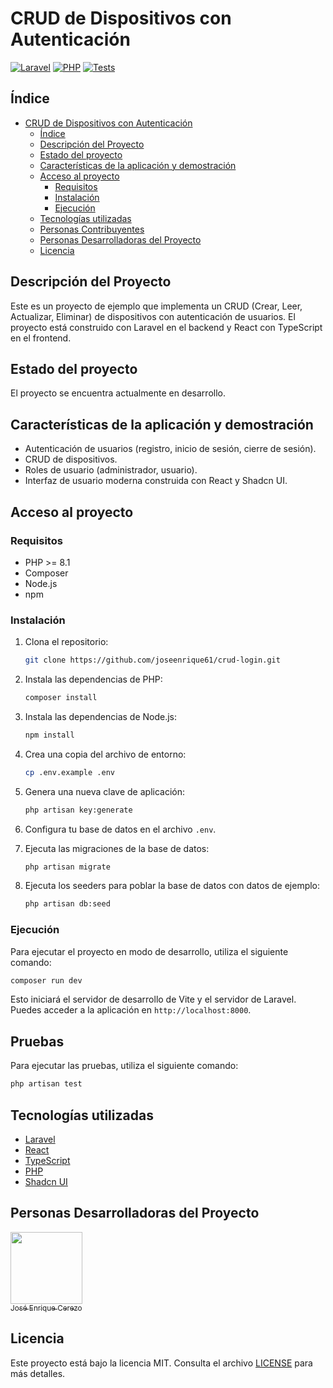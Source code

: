 # CRUD de Dispositivos con Autenticación

[![Laravel](https://img.shields.io/badge/Laravel-12-red.svg)](https://laravel.com/)
[![PHP](https://img.shields.io/badge/PHP-8.4-blue.svg)](https://www.php.net/)
[![Tests](https://github.com/joseenrique61/crud-login/actions/workflows/tests.yml/badge.svg)](https://github.com/joseenrique61/crud-login/actions/workflows/tests.yml)

##  Índice

- [CRUD de Dispositivos con Autenticación](#crud-de-dispositivos-con-autenticación)
  - [Índice](#índice)
  - [Descripción del Proyecto](#descripción-del-proyecto)
  - [Estado del proyecto](#estado-del-proyecto)
  - [Características de la aplicación y demostración](#características-de-la-aplicación-y-demostración)
  - [Acceso al proyecto](#acceso-al-proyecto)
    - [Requisitos](#requisitos)
    - [Instalación](#instalación)
    - [Ejecución](#ejecución)
  - [Tecnologías utilizadas](#tecnologías-utilizadas)
  - [Personas Contribuyentes](#personas-contribuyentes)
  - [Personas Desarrolladoras del Proyecto](#personas-desarrolladoras-del-proyecto)
  - [Licencia](#licencia)

## Descripción del Proyecto

Este es un proyecto de ejemplo que implementa un CRUD (Crear, Leer, Actualizar, Eliminar) de dispositivos con autenticación de usuarios. El proyecto está construido con Laravel en el backend y React con TypeScript en el frontend.

## Estado del proyecto

El proyecto se encuentra actualmente en desarrollo.

## Características de la aplicación y demostración

- Autenticación de usuarios (registro, inicio de sesión, cierre de sesión).
- CRUD de dispositivos.
- Roles de usuario (administrador, usuario).
- Interfaz de usuario moderna construida con React y Shadcn UI.

## Acceso al proyecto

### Requisitos

- PHP >= 8.1
- Composer
- Node.js
- npm

### Instalación

1. Clona el repositorio:

   ```bash
   git clone https://github.com/joseenrique61/crud-login.git
   ```

2. Instala las dependencias de PHP:

   ```bash
   composer install
   ```

3. Instala las dependencias de Node.js:

   ```bash
   npm install
   ```

4. Crea una copia del archivo de entorno:

   ```bash
   cp .env.example .env
   ```

5. Genera una nueva clave de aplicación:

   ```bash
   php artisan key:generate
   ```

6. Configura tu base de datos en el archivo `.env`.

7. Ejecuta las migraciones de la base de datos:

   ```bash
   php artisan migrate
   ```

8. Ejecuta los seeders para poblar la base de datos con datos de ejemplo:

   ```bash
   php artisan db:seed
   ```

### Ejecución

Para ejecutar el proyecto en modo de desarrollo, utiliza el siguiente comando:

```bash
composer run dev
```

Esto iniciará el servidor de desarrollo de Vite y el servidor de Laravel. Puedes acceder a la aplicación en `http://localhost:8000`.

## Pruebas

Para ejecutar las pruebas, utiliza el siguiente comando:

```bash
php artisan test
```

## Tecnologías utilizadas

- [Laravel](https://laravel.com/)
- [React](https://react.dev/)
- [TypeScript](https://www.typescriptlang.org/)
- [PHP](https://www.php.net/)
- [Shadcn UI](https://ui.shadcn.com/)

## Personas Desarrolladoras del Proyecto

[<img src="https://www.github.com/joseenrique61.png" width=115><br><sub>José Enrique Cerezo</sub>](https://github.com/joseenrique61)

## Licencia

Este proyecto está bajo la licencia MIT. Consulta el archivo [LICENSE](LICENSE) para más detalles.